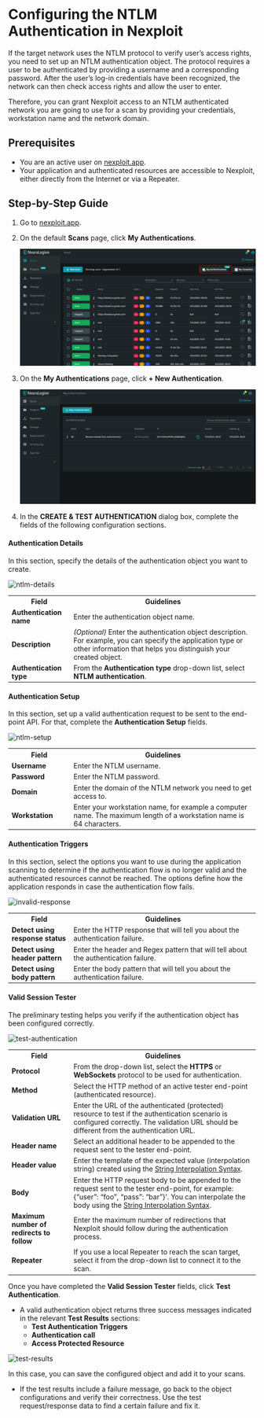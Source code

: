 # Configuring the NTLM Authentication in Nexploit
If the target network uses the NTLM protocol to verify user’s access rights, you need to set up an NTLM authentication object. The protocol requires a user to be authenticated by providing a username and a corresponding password. After the user’s log-in credentials have been recognized, the network can then check access rights and allow the user to enter. 

Therefore, you can grant Nexploit access to an NTLM authenticated network you are going to use for a scan by providing  your credentials, workstation name and the network domain. 

## Prerequisites
*   You are an active user on [nexploit.app](https://nexploit.app/scans).
*   Your application and authenticated resources are accessible to Nexploit, either directly from the Internet or via a Repeater.


## Step-by-Step Guide
1. Go to [nexploit.app](https://nexploit.app/scans).
2. On the default **Scans** page, click **My Authentications**.

    ![my-authentications](../media/my-authentications.png ':size=45%')

3. On the **My Authentications** page, click **+ New Authentication**.

    ![auth-plus](../media/auth-plus.png ':size=45%')

4. In the **CREATE & TEST AUTHENTICATION** dialog box, complete the fields of the following configuration sections.

#### Authentication Details 

In this section, specify the details of the authentication object you want to create.

![ntlm-details](../media/ntlm-details.png ':size=45%')

<table id="simple-table">
  <tr>
    <th width="25%"><b>Field</b></th>
    <th width="75%"><b>Guidelines</b></th>
  </tr>
  <tr>
    <td width="25%"><b>Authentication name</b></td>
    <td width="75%" >
       Enter the authentication object name.
    </td>
  </tr>
  <tr>
    <td width="25%"><b> Description</b></td>
    <td width="75%" >
        <em>(Optional)</em> Enter the authentication object description. For example, you can specify the application type or other information that helps you distinguish your created object.
    </td>
  </tr>
  <tr>
    <td width="25%"><b>Authentication type</b></td>
    <td width="75%" >
       From the <b>Authentication type</b> drop-down list, select <b>NTLM authentication</b>.
    </td>
  </tr>
</table>

#### Authentication  Setup 

In this section, set up a valid authentication request to be sent to the end-point API. For that, complete the **Authentication Setup** fields.

![ntlm-setup](../media/ntlm-setup.png ':size=45%')

<table id="simple-table">
  <tr>
    <th width="25%"><b>Field</b></th>
    <th width="75%"><b>Guidelines</b></th>
  </tr>
  <tr>
    <td width="25%"><b>Username</b></td>
    <td width="75%" >
        Enter the NTLM username. 
    </td>
  </tr>
  <tr>
    <td width="25%"><b> Password</b></td>
    <td width="75%" >
        Enter the NTLM  password.
    </td>
  </tr>
  <tr>
    <td width="25%"><b>Domain</b></td>
    <td width="75%" >
        Enter the domain of the NTLM network you need to get access to. 
    </td>
  </tr>
  <tr>
    <td width="25%"><b>Workstation</b></td>
    <td width="75%" >
        Enter your workstation name, for example a computer name. The maximum length of a workstation name is 64 characters.
    </td>
  </tr>
</table>

 
#### Authentication Triggers 

In this section, select the options you want to use during the application scanning to determine if the authentication flow is no longer valid and the authenticated resources cannot be reached. The options define how the application responds in case the authentication flow fails.

![invalid-response](../media/invalid-response.png ':size=45%') 

<table id="simple-table">
  <tr>
    <th width="25%"><b>Field</b></th>
    <th width="75%"><b>Guidelines</b></th>
  </tr>
  <tr>
    <td width="25%"><b>Detect using response status</b></td>
    <td width="75%" >
       Enter the HTTP response that will tell you about the authentication failure.
    </td>
  </tr>
  <tr>
    <td width="25%"><b>Detect using header pattern</b></td>
    <td width="75%" >
        Enter the header and Regex pattern that will tell about the authentication failure.
    </td>
  </tr>
  <tr>
    <td width="25%"><b>Detect using body pattern</b></td>
    <td width="75%" >
       Enter the body pattern that will tell you about the authentication failure. 
    </td>
  </tr>
</table>


#### Valid Session Tester 

The preliminary testing helps you verify if the authentication object has been configured correctly.

   ![test-authentication](../media/test-authentication.png ':size=45%') 


<table id="simple-table">
  <tr>
    <th width="25%"><b>Field</b></th>
    <th width="75%"><b>Guidelines</b></th>
  </tr>
  <tr>
    <td width="25%"><b>Protocol </b></td>
    <td width="75%" >
       From the drop-down list, select the <b>HTTPS</b> or <b>WebSockets</b> protocol to be used for authentication. 
    </td>
  </tr>
  <td width="25%"><b>Method </b></td>
    <td width="75%" >
       Select the HTTP method of an active tester end-point (authenticated resource). 
    </td>
  </tr>
  <tr>
    <td width="25%"><b>Validation URL </b></td>
    <td width="75%" >
       Enter the URL of the authenticated (protected) resource to test if the authentication scenario is configured correctly. The validation URL should be different from the authentication URL.   
    </td>
  </tr>
  <tr>
    <td width="25%"><b>Header name </b></td>
    <td width="75%" >
       Select an additional header to be appended to the request sent to the tester end-point. 
    </td>
  </tr>
  <tr>
    <td width="25%"><b>Header value </b></td>
    <td width="75%" >
       Enter the template of the expected value (interpolation string) created using the <a href="/#/guide/np-web-ui/scanning/managing-authentications/syntax.md">String Interpolation Syntax</a>.   
    </td>
  </tr>
  <tr>
    <td width="25%"><b>Body </b></td>
    <td width="75%" >    
       Enter the HTTP request body to be appended to the request sent to the tester end-point, for example:{“user”: “foo”, “pass”: “bar”}’. You can interpolate the body using the <a href="/#/guide/np-web-ui/scanning/managing-authentications/syntax.md">String Interpolation Syntax</a>.   
    </td>
  </tr>
  <tr>
    <td width="25%"><b>Maximum number of redirects to follow </b></td>
    <td width="75%" >
       Enter the maximum number of redirections that Nexploit should follow during the authentication process.   
    </td>
  </tr>
   <tr>
    <td width="25%"><b>Repeater </b></td>
    <td width="75%" >
       If you use a local Repeater to reach the scan target, select it from the drop-down list to connect it to the scan.   
    </td>
  </tr>
  </table>

Once you have completed the **Valid Session Tester** fields, click **Test Authentication**.

 * A valid authentication object returns three success messages indicated in the relevant  **Test Results** sections: 
     *   **Test Authentication Triggers**
     *   **Authentication call**
     *   **Access Protected Resource**

  ![test-results](../media/auth-results.png ':size=45%') 

In this case, you can save the configured object and add it to your scans.

 * If the test results include a failure message, go back to the object configurations and verify their correctness. Use the test request/response data to find a certain failure and fix it.